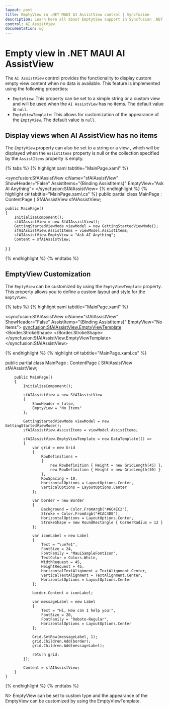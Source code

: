 ```yaml
---
layout: post
title: EmptyView in .NET MAUI AI AssistView control | Syncfusion
description: Learn here all about EmptyView support in Syncfusion .NET MAUI AI AssistView control and more.
control: AI AssistView
documentation: ug
---
```


# Empty view in .NET MAUI AI AssistView

The `AI AssistView` control provides the functionality to display custom empty view content when no data is available. This feature is implemented using the following properties:

* `EmptyView`: This property can be set to a simple string or a custom view and will be used when the `AI AssistView` has no items. The default value is `null`.
* `EmptyViewTemplate`: This allows for customization of the appearance of the `EmptyView`. The default value is `null`.

## Display views when AI AssistView has no items

The `EmptyView` property can also be set to a string or a view , which will be displayed when the `AssistItems` property is null or the collection specified by the `AssistItems` property is empty.

{% tabs %}
{% highlight xaml tabtitle="MainPage.xaml" %}
<ContentPage xmlns:syncfusion="clr-namespace:Syncfusion.Maui.AIAssistView;assembly=Syncfusion.Maui.AIAssistView">

   <syncfusion:SfAIAssistView x:Name="sfAIAssistView" 
                              ShowHeader="False" 
                              AssistItems="{Binding AssistItems}"
                              EmptyView="Ask AI Anything">
    </syncfusion:SfAIAssistView>
</ContentPage>
{% endhighlight %}
{% highlight c# tabtitle="MainPage.xaml.cs" %}
public partial class MainPage : ContentPage
{
    SfAIAssistView sfAIAssistView;

    public MainPage()
    { 
        InitializeComponent();
        sfAIAssistView = new SfAIAssistView();
        GettingStartedViewMode viewModel = new GettingStartedViewMode();  
        sfAIAssistView.AssistItems = viewModel.AssistItems;
        sfAIAssistView.EmptyView = "Ask AI Anything";
        Content = sfAIAssistView;
   }
}

{% endhighlight %}
{% endtabs %}

## EmptyView Customization

The `EmptyView` can be customized by using the `EmptyViewTemplate` property. This property allows you to define a custom layout and style for the `EmptyView`.


{% tabs %}
{% highlight xaml tabtitle="MainPage.xaml" %}

<ContentPage xmlns:syncfusion="clr-namespace:Syncfusion.Maui.AIAssistView;assembly=Syncfusion.Maui.AIAssistView">

 <syncfusion:SfAIAssistView x:Name="sfAIAssistView" 
                         ShowHeader="False" 
                         AssistItems="{Binding AssistItems}"
                         EmptyView="No Items">
     <syncfusion:SfAIAssistView.EmptyViewTemplate>
         <DataTemplate>
             <Grid RowDefinitions="45,30" 
                   RowSpacing="10"
                   HorizontalOptions="Center"
                   VerticalOptions="Center">
                <Border Background="#6C4EC2" 
                         Stroke="#CAC4D0"  
                         HorizontalOptions="Center" >
                    <Border.StrokeShape>
                         <RoundRectangle CornerRadius="12"/>
                    </Border.StrokeShape>
                       <Label Text="&#xe7e1;"
                              FontSize="24"
                              HorizontalTextAlignment="Center" VerticalTextAlignment="Center" FontFamily="MauiSampleFontIcon" 
                              TextColor="White"
                              HeightRequest="45" WidthRequest="45" HorizontalOptions="Center" />
                 </Border>
                 <Label Text="Hi, How can I help you!" 
                        HorizontalOptions="Center" Grid.Row="1" FontFamily="Roboto-Regular" 
                        FontSize="20"/>
             </Grid>
         </DataTemplate>
     </syncfusion:SfAIAssistView.EmptyViewTemplate>
 </syncfusion:SfAIAssistView>

</ContentPage>

{% endhighlight %}
{% highlight c# tabtitle="MainPage.xaml.cs" %}

  public partial class MainPage : ContentPage
  {
        SfAIAssistView sfAIAssistView;

        public MainPage()
        {
            InitializeComponent();

            sfAIAssistView = new SfAIAssistView
            {
                ShowHeader = false,
                EmptyView = "No Items"
            };

            GettingStartedViewMode viewModel = new GettingStartedViewMode();  
            sfAIAssistView.AssistItems = viewModel.AssistItems;

            sfAIAssistView.EmptyViewTemplate = new DataTemplate(() =>
            {
                var grid = new Grid
                {
                    RowDefinitions =
                    {
                        new RowDefinition { Height = new GridLength(45) },
                        new RowDefinition { Height = new GridLength(30) }
                    },
                    RowSpacing = 10,
                    HorizontalOptions = LayoutOptions.Center,
                    VerticalOptions = LayoutOptions.Center
                };

                var border = new Border
                {
                    Background = Color.FromArgb("#6C4EC2"),
                    Stroke = Color.FromArgb("#CAC4D0"),
                    HorizontalOptions = LayoutOptions.Center,
                    StrokeShape = new RoundRectangle { CornerRadius = 12 }
                };

                var iconLabel = new Label
                {
                    Text = "\ue7e1", 
                    FontSize = 24,
                    FontFamily = "MauiSampleFontIcon",  
                    TextColor = Colors.White,
                    WidthRequest = 45,
                    HeightRequest = 45,
                    HorizontalTextAlignment = TextAlignment.Center,
                    VerticalTextAlignment = TextAlignment.Center,
                    HorizontalOptions = LayoutOptions.Center
                };

                border.Content = iconLabel;

                var messageLabel = new Label
                {
                    Text = "Hi, How can I help you!",
                    FontSize = 20,
                    FontFamily = "Roboto-Regular", 
                    HorizontalOptions = LayoutOptions.Center
                };

                Grid.SetRow(messageLabel, 1);
                grid.Children.Add(border);
                grid.Children.Add(messageLabel);

                return grid;
            });

            Content = sfAIAssistView;
        }
    }

{% endhighlight %}
{% endtabs %}

N> EmptyView can be set to custom type and the appearance of the EmptyView can be customized by using the EmptyViewTemplate.